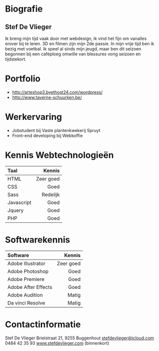 Biografie
=========
Stef De Vlieger
--------------

Ik breng mijn tijd vaak door met webdesign, ik vind het fijn om vanalles erover bij te leren. 3D en filmen zijn mijn 2de passie.
In mijn vrije tijd ben ik bezig met voetbal. Ik speel al sinds mijn jeugd, maar ben dit seizoen begonnen bij een caféploeg omwille van blessures vorig seizoen en tijdstekort.

Portfolio
========

* http://arteshop3.byethost24.com/wordpress/
* http://www.taverne-schuurken.be/

Werkervaring
============

* Jobstudent bij Vaste plantenkwekerij Spruyt
* Front-end developing bij Webkoffie

Kennis Webtechnologieën
=======================

| Taal      |   Kennis |
| :-------- | --------:|
| HTML      | Zeer goed|
| CSS       | Goed     |
| Sass      | Redelijk |
| Javascript| Goed     |
| Jquery    | Goed     |
| PHP       | Goed     |

Softwarekennis
=======================

| Software           |   Kennis |
| :--------          | --------:|
| Adobe Illustrator  | Zeer goed|
| Adobe Photoshop    | Goed     |
| Adobe Premiere     | Goed     |
| Adobe After Effects| Goed     |
| Adobe Audition     | Matig    |
| Da vinci Resolve   | Matig    |

Contactinformatie
=================

Stef De Vlieger
Brielstraat 21, 9255 Buggenhout
stefdevlieger@icloud.com
0484 42 35 93
www.stefdevlieger.com (binnenkort)
